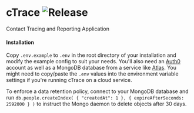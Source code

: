 # cTrace ![Release](https://img.shields.io/badge/release-v1.0.2--alpha-green)

Contact Tracing and Reporting Application

#### Installation

Copy `.env.example` to `.env` in the root directory of your installation and modify the example config to suit your needs. You'll also need an [Auth0](https://auth0.com) account as well as a MongoDB database from a service like [Atlas](https://www.mongodb.com/cloud/atlas). You might need to copy/paste the `.env` values into the environment variable settings if you're running cTrace on a cloud service.

To enforce a data retention policy, connect to your MongoDB database and run `db.people.createIndex( { "createdAt": 1 }, { expireAfterSeconds: 2592000 } )` to instruct the Mongo daemon to delete objects after 30 days.